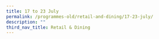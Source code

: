 ```yaml
---
title: 17 to 23 July
permalink: /programmes-old/retail-and-dining/17-23-july/
description: ""
third_nav_title: Retail & Dining
---
```


